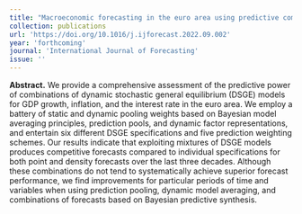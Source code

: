 ```yaml
---
title: "Macroeconomic forecasting in the euro area using predictive combinations of DSGE models"
collection: publications
url: 'https://doi.org/10.1016/j.ijforecast.2022.09.002'
year: 'forthcoming'
journal: 'International Journal of Forecasting'
issue: ''
---
```

**Abstract.** We provide a comprehensive assessment of the predictive power of combinations of dynamic stochastic general equilibrium (DSGE) models for GDP growth, inflation, and the interest rate in the euro area. We employ a battery of static and dynamic pooling weights based on Bayesian model averaging principles, prediction pools, and dynamic factor representations, and entertain six different DSGE specifications and five prediction weighting schemes. Our results indicate that exploiting mixtures of DSGE models produces competitive forecasts compared to individual specifications for both point and density forecasts over the last three decades. Although these combinations do not tend to systematically achieve superior forecast performance, we find improvements for particular periods of time and variables when using prediction pooling, dynamic model averaging, and combinations of forecasts based on Bayesian predictive synthesis.
